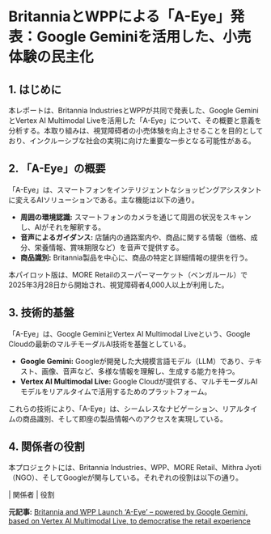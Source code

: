 # BritanniaとWPPによる「A-Eye」発表：Google Geminiを活用した、小売体験の民主化

## 1. はじめに

本レポートは、Britannia IndustriesとWPPが共同で発表した、Google GeminiとVertex AI Multimodal Liveを活用した「A-Eye」について、その概要と意義を分析する。本取り組みは、視覚障碍者の小売体験を向上させることを目的としており、インクルーシブな社会の実現に向けた重要な一歩となる可能性がある。

## 2. 「A-Eye」の概要

「A-Eye」は、スマートフォンをインテリジェントなショッピングアシスタントに変えるAIソリューションである。主な機能は以下の通り。

* **周囲の環境認識:** スマートフォンのカメラを通じて周囲の状況をスキャンし、AIがそれを解釈する。
* **音声によるガイダンス:** 店舗内の通路案内や、商品に関する情報（価格、成分、栄養情報、賞味期限など）を音声で提供する。
* **商品識別:** Britannia製品を中心に、商品の特定と詳細情報の提供を行う。

本パイロット版は、MORE Retailのスーパーマーケット（ベンガルール）で2025年3月28日から開始され、視覚障碍者4,000人以上が利用した。

## 3. 技術的基盤

「A-Eye」は、Google GeminiとVertex AI Multimodal Liveという、Google Cloudの最新のマルチモーダルAI技術を基盤としている。

* **Google Gemini:** Googleが開発した大規模言語モデル（LLM）であり、テキスト、画像、音声など、多様な情報を理解し、生成する能力を持つ。
* **Vertex AI Multimodal Live:** Google Cloudが提供する、マルチモーダルAIモデルをリアルタイムで活用するためのプラットフォーム。

これらの技術により、「A-Eye」は、シームレスなナビゲーション、リアルタイムの商品識別、そして即座の製品情報へのアクセスを実現している。

## 4. 関係者の役割

本プロジェクトには、Britannia Industries、WPP、MORE Retail、Mithra Jyoti（NGO）、そしてGoogleが関与している。それぞれの役割は以下の通り。

| 関係者 | 役割 

**元記事:** [Britannia and WPP Launch ‘A-Eye’ – powered by Google Gemini, based on Vertex AI Multimodal Live, to democratise the retail experience](https://cxotoday.com/press-release/britannia-and-wpp-launch-a-eye-powered-by-google-gemini-based-on-vertex-ai-multimodal-live-to-democratise-the-retail-experience/)